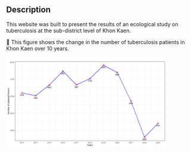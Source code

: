 
<!-- README.md is generated from README.Rmd. Please edit that file -->
<!-- badges: start -->
<!-- badges: end -->

## Description

This website was built to present the results of an ecological study on
tuberculosis at the sub-district level of Khon Kaen.

🔽 This figure shows the change in the number of tuberculosis patients
in Khon Kaen over 10 years.

<img src="https://github.com/Azz247/GeoTB/blob/main/man/figures/Rplot01.png?raw=true" width="85%" />
